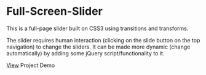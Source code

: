 # Full-Screen-Slider

This is a full-page slider built on CSS3 using transitions and transforms.

The slider requires human interaction (clicking on the slide button on the top navigation) to change the sliders.
It can be made more dynamic (change automatically) by adding some jQuery script/functionality to it.

[View](https://trishachi.github.io/Full-Screen-Slider/) Project Demo

